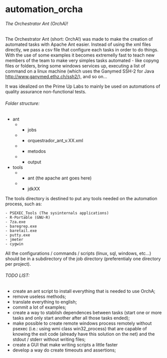 # automation_orcha
###### The Orchestrator Ant (OrchA)!




The Orchestrator Ant (short: OrchA!) was made to make the creation of automated tasks with Apache Ant easier.
Instead of using the xml files directly, we pass a csv file that configure each tasks in order to do things. 
With the use of some examples it becomes extremelly fast to teach new members of the team to make very 
simples tasks automated - like copyng files or folders, bring some windows services up, executing a list 
of command on a linux machine (which uses the Ganymed SSH-2 for Java http://www.ganymed.ethz.ch/ssh2/), and so on...

It was idealized on the Prime Up Labs to mainly be used on automations of quality assurance non-functional tests.



###### Folder structure:

- ant
    - - jobs
    - - orquestrador_ant_v.XX.xml
    - - metodos
    - - output
- tools
   - - ant (the apache ant goes here)
   - - jdkXX



The tools directory is destined to put any tools needed on the automation process, such as:

    - PSEXEC_Tools (The sysinternals applications)
    - R-Portable (GNU-R)
    - 7za.exe
    - baregrep.exe
    - baretail.exe
    - putty.exe
    - jmeter
    - cygwin


All the configurations / commands / scripts (linux, sql, windows, etc...) should be in a subdirectory of the job directory (preferentialy one directory per project).

###### TODO LIST:


- create an ant script to install everything that is needed to use OrchA;
- remove useless methods;
- translate everything to english;
- commit a lot of examples;
- create a way to stablish dependences between tasks (start one or more tasks and only start another after all those tasks ended);
- make possible to create remote windows process remotely without psexec (i.e.: using wmi class win32_process) that are capable 
of knowing the exit code (already have this solution on the net) and the stdout / stderr without writing files;
- create a GUI that make writing scripts a little faster
- develop a way do create timeouts and assertions;
